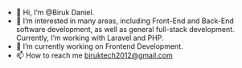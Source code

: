 - 👋 Hi, I’m @Biruk Daniel.
- 👀 I’m interested in many areas, including Front-End and Back-End software development, as well as general full-stack development. Currently, I’m working with Laravel and PHP.
- 🌱 I’m currently working on Frontend Development.
- 📫 How to reach me biruktech2012@gmail.com

<!---
biruk99/biruk99 is a ✨ special ✨ repository because its `README.md` (this file) appears on your GitHub profile.
You can click the Preview link to take a look at your changes.
--->
